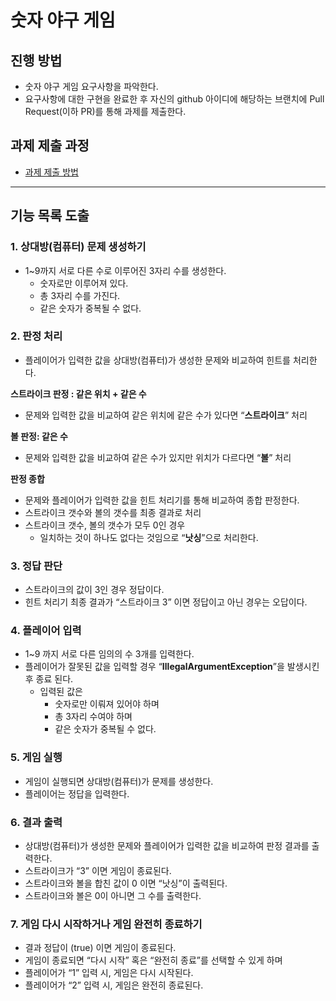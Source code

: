 # 숫자 야구 게임
## 진행 방법
* 숫자 야구 게임 요구사항을 파악한다.
* 요구사항에 대한 구현을 완료한 후 자신의 github 아이디에 해당하는 브랜치에 Pull Request(이하 PR)를 통해 과제를 제출한다.

## 과제 제출 과정
* [과제 제출 방법](https://github.com/next-step/nextstep-docs/tree/master/precourse)

---

## 기능 목록 도출

### 1. 상대방(컴퓨터) 문제 생성하기

- 1~9까지 서로 다른 수로 이루어진 3자리 수를 생성한다.
    - 숫자로만 이루어져 있다.
    - 총 3자리 수를 가진다.
    - 같은 숫자가 중복될 수 없다.

### 2. 판정 처리

- 플레이어가 입력한 값을 상대방(컴퓨터)가 생성한 문제와 비교하여 힌트를 처리한다.

**스트라이크 판정 : 같은 위치 + 같은 수**

- 문제와 입력한 값을 비교하여 같은 위치에 같은 수가 있다면 “**스트라이크**” 처리

**볼 판정: 같은 수**

- 문제와 입력한 값을 비교하여 같은 수가 있지만 위치가 다르다면 “**볼**” 처리

**판정 종합**

- 문제와 플레이어가 입력한 값을 힌트 처리기를 통해 비교하여 종합 판정한다.
- 스트라이크 갯수와 볼의 갯수를 최종 결과로 처리
- 스트라이크 갯수, 볼의 갯수가 모두 0인 경우
    - 일치하는 것이 하나도 없다는 것임으로 “**낫싱**”으로 처리한다.


### 3. 정답 판단

- 스트라이크의 값이 3인 경우 정답이다.
- 힌트 처리기 최종 결과가 “스트라이크 3” 이면 정답이고 아닌 경우는 오답이다.

### 4. 플레이어 입력

- 1~9 까지 서로 다른 임의의 수 3개를 입력한다.
- 플레이어가 잘못된 값을 입력할 경우 “**IllegalArgumentException**”을 발생시킨 후 종료 된다.
    - 입력된 값은
        - 숫자로만 이뤄져 있어야 하며
        - 총 3자리 수여야 하며
        - 같은 숫자가 중복될 수 없다.

### 5. 게임 실행

- 게임이 실행되면 상대방(컴퓨터)가 문제를 생성한다.
- 플레이어는 정답을 입력한다.

### 6. 결과 출력

- 상대방(컴퓨터)가 생성한 문제와 플레이어가 입력한 값을 비교하여 판정 결과를 출력한다.
- 스트라이크가 “3” 이면 게임이 종료된다.
- 스트라이크와 볼을 합친 값이 0 이면 “낫싱”이 출력된다.
- 스트라이크와 볼은 0이 아니면 그 수를 출력한다.

### 7. 게임 다시 시작하거나 게임 완전히 종료하기

- 결과 정답이 (true) 이면 게임이 종료된다.
- 게임이 종료되면 “다시 시작” 혹은 “완전히 종료”를 선택할 수 있게 하며
- 플레이어가 “1” 입력 시, 게임은 다시 시작된다.
- 플레이어가 “2” 입력 시, 게임은 완전히 종료된다.